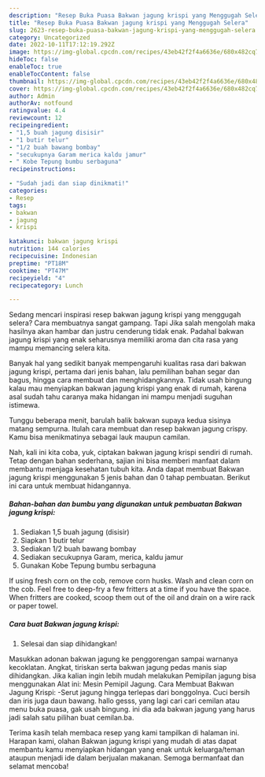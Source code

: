 ```yaml
---
description: "Resep Buka Puasa Bakwan jagung krispi yang Menggugah Selera"
title: "Resep Buka Puasa Bakwan jagung krispi yang Menggugah Selera"
slug: 2623-resep-buka-puasa-bakwan-jagung-krispi-yang-menggugah-selera
category: Uncategorized
date: 2022-10-11T17:12:19.292Z
image: https://img-global.cpcdn.com/recipes/43eb42f2f4a6636e/680x482cq70/bakwan-jagung-krispi-foto-resep-utama.jpg
hideToc: false
enableToc: true
enableTocContent: false
thumbnail: https://img-global.cpcdn.com/recipes/43eb42f2f4a6636e/680x482cq70/bakwan-jagung-krispi-foto-resep-utama.jpg
cover: https://img-global.cpcdn.com/recipes/43eb42f2f4a6636e/680x482cq70/bakwan-jagung-krispi-foto-resep-utama.jpg
author: Admin
authorAv: notfound
ratingvalue: 4.4
reviewcount: 12
recipeingredient:
- "1,5 buah jagung disisir"
- "1 butir telur"
- "1/2 buah bawang bombay"
- "secukupnya Garam merica kaldu jamur"
- " Kobe Tepung bumbu serbaguna"
recipeinstructions:

- "Sudah jadi dan siap dinikmati!"
categories:
- Resep
tags:
- bakwan
- jagung
- krispi

katakunci: bakwan jagung krispi 
nutrition: 144 calories
recipecuisine: Indonesian
preptime: "PT18M"
cooktime: "PT47M"
recipeyield: "4"
recipecategory: Lunch

---
```



Sedang mencari inspirasi resep bakwan jagung krispi yang menggugah selera? Cara membuatnya sangat gampang. Tapi Jika salah mengolah maka hasilnya akan hambar dan justru cenderung tidak enak. Padahal bakwan jagung krispi yang enak seharusnya memiliki aroma dan cita rasa yang mampu memancing selera kita.


Banyak hal yang sedikit banyak mempengaruhi kualitas rasa dari bakwan jagung krispi, pertama dari jenis bahan, lalu pemilihan bahan segar dan bagus, hingga cara membuat dan menghidangkannya. Tidak usah bingung kalau mau menyiapkan bakwan jagung krispi yang enak di rumah, karena asal sudah tahu caranya maka hidangan ini mampu menjadi suguhan istimewa.

Tunggu beberapa menit, barulah balik bakwan supaya kedua sisinya matang sempurna. Itulah cara membuat dan resep bakwan jagung crispy. Kamu bisa menikmatinya sebagai lauk maupun camilan.


Nah, kali ini kita coba, yuk, ciptakan bakwan jagung krispi sendiri di rumah. Tetap dengan bahan sederhana, sajian ini bisa memberi manfaat dalam membantu menjaga kesehatan tubuh kita. Anda dapat membuat Bakwan jagung krispi menggunakan 5 jenis bahan dan 0 tahap pembuatan. Berikut ini cara untuk membuat hidangannya.

<!--inarticleads1-->

##### Bahan-bahan dan bumbu yang digunakan untuk pembuatan Bakwan jagung krispi:

1. Sediakan 1,5 buah jagung (disisir)
1. Siapkan 1 butir telur
1. Sediakan 1/2 buah bawang bombay
1. Sediakan secukupnya Garam, merica, kaldu jamur
1. Gunakan  Kobe Tepung bumbu serbaguna


If using fresh corn on the cob, remove corn husks. Wash and clean corn on the cob. Feel free to deep-fry a few fritters at a time if you have the space. When fritters are cooked, scoop them out of the oil and drain on a wire rack or paper towel. 

<!--inarticleads2-->

##### Cara buat Bakwan jagung krispi:


1. Selesai dan siap dihidangkan!

Masukkan adonan bakwan jagung ke penggorengan sampai warnanya kecoklatan. Angkat, tiriskan serta bakwan jagung pedas manis siap dihidangkan. Jika kalian ingin lebih mudah melakukan Pemipilan jagung bisa menggunakan Alat ini: Mesin Pemipil Jagung. Cara Membuat Bakwan Jagung Krispi: -Serut jagung hingga terlepas dari bonggolnya. Cuci bersih dan iris juga daun bawang. hallo gesss, yang lagi cari cari cemilan atau menu buka puasa, gak usah bingung. ini dia ada bakwan jagung yang harus jadi salah satu pilihan buat cemilan.ba. 

Terima kasih telah membaca resep yang kami tampilkan di halaman ini. Harapan kami, olahan Bakwan jagung krispi yang mudah di atas dapat membantu kamu menyiapkan hidangan yang enak untuk keluarga/teman ataupun menjadi ide dalam berjualan makanan. Semoga bermanfaat dan selamat mencoba!
